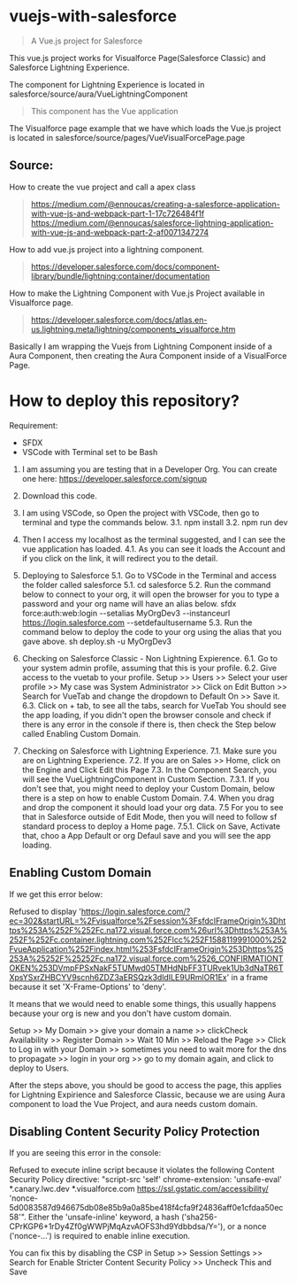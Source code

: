 # vuejs-with-salesforce

> A Vue.js project for Salesforce

This vue.js project works for Visualforce Page(Salesforce Classic) and Salesforce Lightning Experience.

The component for Lightning Experience is located in salesforce/source/aura/VueLightningComponent
> This component has the Vue application

The Visualforce page example that we have which loads the Vue.js project is located in salesforce/source/pages/VueVisualForcePage.page

## Source:
How to create the vue project and call a apex class
> https://medium.com/@ennoucas/creating-a-salesforce-application-with-vue-js-and-webpack-part-1-17c726484f1f
> https://medium.com/@ennoucas/salesforce-lightning-application-with-vue-js-and-webpack-part-2-af0071347274

How to add vue.js project into a lightning component.
> https://developer.salesforce.com/docs/component-library/bundle/lightning:container/documentation

How to make the Lightning Component with Vue.js Project available in Visualforce page.
> https://developer.salesforce.com/docs/atlas.en-us.lightning.meta/lightning/components_visualforce.htm

Basically I am wrapping the Vuejs from Lightning Component inside of a Aura Component, then creating the Aura Component inside of a VisualForce Page.


# How to deploy this repository?

Requirement:
- SFDX
- VSCode with Terminal set to be Bash

1. I am assuming you are testing that in a Developer Org.
You can create one here: https://developer.salesforce.com/signup

2. Download this code.

3. I am using VSCode, so Open the project with VSCode, then go to terminal and type the commands below.
3.1. npm install
3.2. npm run dev

4. Then I access my localhost as the terminal suggested, and I can see the vue application has loaded.
4.1. As you can see it loads the Account and if you click on the link, it will redirect you to the detail.

5. Deploying to Salesforce
5.1. Go to VSCode in the Terminal and access the folder called salesforce
5.1. cd salesforce
5.2. Run the command below to connect to your org, it will open the browser for you to type a password and your org name will have an alias below.
sfdx force:auth:web:login --setalias MyOrgDev3 --instanceurl https://login.salesforce.com --setdefaultusername
5.3. Run the command below to deploy the code to your org using the alias that you gave above.
sh deploy.sh -u MyOrgDev3

6. Checking on Salesforce Classic - Non Lightning Expierence.
6.1. Go to your system admin profile, assuming that this is your profile.
6.2. Give access to the vuetab to your profile.
Setup >> Users >> Select your user profile >> My case was System Administrator >> Click on Edit Button >> Search for VueTab and change the dropdown to Default On >> Save it.
6.3. Click on + tab, to see all the tabs, search for VueTab
You should see the app loading, if you didn't open the browser console and check if there is any error in the console if there is, then check the Step below called Enabling Custom Domain.


7. Checking on Salesforce with Lightning Experience.
7.1. Make sure you are on Lightning Experience.
7.2. If you are on Sales >> Home, click on the Engine and Click Edit this Page
7.3. In the Component Search, you will see the VueLightningComponent in Custom Section.
7.3.1. If you don't see that, you might need to deploy your Custom Domain, below there is a step on how to enable Custom Domain.
7.4. When you drag and drop the component it should load your org data.
7.5 For you to see that in Salesforce outside of Edit Mode, then you will need to follow sf standard process to deploy a Home page.
7.5.1. Click on Save, Activate that, choo a App Default or org Defaul save and you will see the app loading.


## Enabling Custom Domain

If we get this error below:

Refused to display 'https://login.salesforce.com/?ec=302&startURL=%2Fvisualforce%2Fsession%3FsfdcIFrameOrigin%3Dhttps%253A%252F%252Fc.na172.visual.force.com%26url%3Dhttps%253A%252F%252Fc.container.lightning.com%252Flcc%252F1588119991000%252FvueApplication%252Findex.html%253FsfdcIFrameOrigin%253Dhttps%25253A%25252F%25252Fc.na172.visual.force.com%2526_CONFIRMATIONTOKEN%253DVmpFPSxNakF5TUMwd05TMHdNbFF3TURvek1Ub3dNaTR6TXpsYSxrZHBCYV9scnh6ZDZ3aERSQzk3dldILE9URmlOR1Ex' in a frame because it set 'X-Frame-Options' to 'deny'.


It means that we would need to enable some things, this usually happens because your org is new and you don't have custom domain.


Setup >> My Domain >> give your domain a name >> clickCheck Availability >> Register Domain >> Wait 10 Min >> Reload the Page >> Click to Log in with your Domain >> sometimes you need to wait more for the dns to propagate >> login in your org >> go to my domain again, and click to deploy to Users.

After the steps above, you should be good to access the page, this applies for Lightning Expirience and Salesforce Classic, because we are using Aura component to load the Vue Project, and aura needs custom domain.



## Disabling Content Security Policy Protection

If you are seeing this error in the console:

Refused to execute inline script because it violates the following Content Security Policy directive: "script-src 'self' chrome-extension: 'unsafe-eval' *.canary.lwc.dev *.visualforce.com https://ssl.gstatic.com/accessibility/ 'nonce-5d0083587d946675db08e85b9a0a85be418f4cfa9f24836aff0e1cfdaa50ec58'". Either the 'unsafe-inline' keyword, a hash ('sha256-CPrKGP6+1rDy4Zf0gWWPjMqAzvAOFS3hd9Ydbbdsa/Y='), or a nonce ('nonce-...') is required to enable inline execution.

You can fix this by disabling the CSP in Setup >> Session Settings >> Search for Enable Stricter Content Security Policy >> Uncheck This and Save


